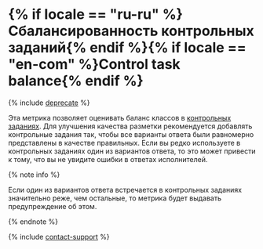 # {% if locale == "ru-ru" %}Сбалансированность контрольных заданий{% endif %}{% if locale == "en-com" %}Control task balance{% endif %}

{% include [deprecate](../../../_includes/deprecate.md) %}

Эта метрика позволяет оценивать баланс классов в [контрольных заданиях](../../../glossary.md#control-task). Для улучшения качества разметки рекомендуется добавлять контрольные задания так, чтобы все варианты ответа были равномерно представлены в качестве правильных. Если вы редко используете в контрольных заданиях один из вариантов ответа, то это может привести к тому, что вы не увидите ошибки в ответах исполнителей.

{% note info %}

Если один из вариантов ответа встречается в контрольных заданиях значительно реже, чем остальные, то метрика будет выдавать предупреждение об этом.

{% endnote %}

{% include [contact-support](../../_includes/contact-support-help.md) %}